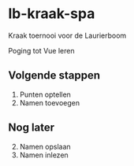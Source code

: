 # lb-kraak-spa
Kraak toernooi voor de Laurierboom

Poging tot Vue leren
## Volgende stappen
1. Punten optellen
2. Namen toevoegen 
## Nog later
2. Namen opslaan
3. Namen inlezen


